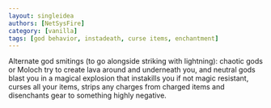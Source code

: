 ```yaml
---
layout: singleidea
authors: [NetSysFire]
category: [vanilla]
tags: [god behavior, instadeath, curse items, enchantment]
---
```

Alternate god smitings (to go alongside striking with lightning): chaotic gods
or Moloch try to create lava around and underneath you, and neutral gods blast
you in a magical explosion that instakills you if not magic resistant, curses
all your items, strips any charges from charged items and disenchants gear to
something highly negative.

